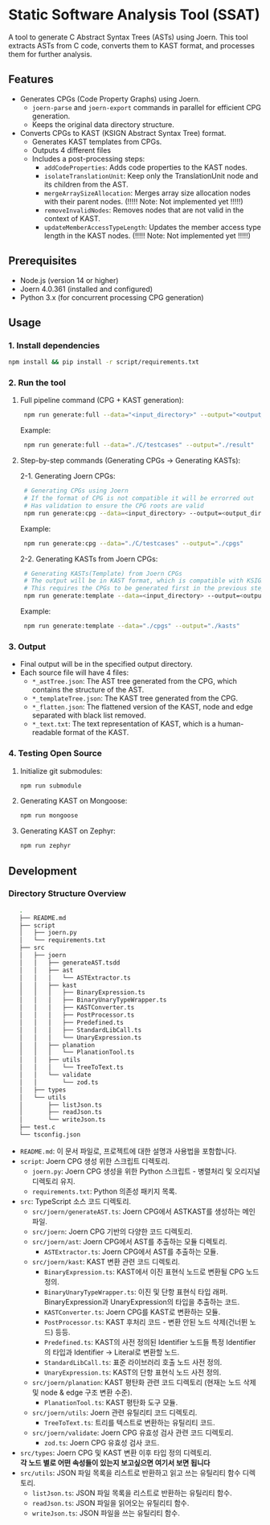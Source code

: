 # Static Software Analysis Tool (SSAT)

A tool to generate C Abstract Syntax Trees (ASTs) using Joern.
This tool extracts ASTs from C code, converts them to KAST format, and processes them for further analysis.

## Features

- Generates CPGs (Code Property Graphs) using Joern.
  - `joern-parse` and `joern-export` commands in parallel for efficient CPG generation.
  - Keeps the original data directory structure.
- Converts CPGs to KAST (KSIGN Abstract Syntax Tree) format.
  - Generates KAST templates from CPGs.
  - Outputs 4 different files
  - Includes a post-processing steps:
    - `addCodeProperties`: Adds code properties to the KAST nodes.
    - `isolateTranslationUnit`: Keep only the TranslationUnit node and its children from the AST.
    - `mergeArraySizeAllocation`: Merges array size allocation nodes with their parent nodes. (!!!!! Note: Not implemented yet !!!!!)
    - `removeInvalidNodes`: Removes nodes that are not valid in the context of KAST.
    - `updateMemberAccessTypeLength`: Updates the member access type length in the KAST nodes. (!!!!! Note: Not implemented yet !!!!!)

## Prerequisites

- Node.js (version 14 or higher)
- Joern 4.0.361 (installed and configured)
- Python 3.x (for concurrent processing CPG generation)

## Usage

### 1. Install dependencies

```bash
npm install && pip install -r script/requirements.txt
```

### 2. Run the tool

1. Full pipeline command (CPG + KAST generation):

   ```bash
    npm run generate:full --data="<input_directory>" --output="<output_directory (Optional default to tmp/YYYYMMDD-HHMMSS)>"
   ```

   Example:

   ```bash
    npm run generate:full --data="./C/testcases" --output="./result"
   ```

2. Step-by-step commands (Generating CPGs -> Generating KASTs):

   2-1. Generating Joern CPGs:

   ```bash
    # Generating CPGs using Joern
    # If the format of CPG is not compatible it will be errorred out
    # Has validation to ensure the CPG roots are valid
    npm run generate:cpg --data=<input_directory> --output=<output_directory (Optional: default to tmp/YYYYMMDD-HHMMSS)>
   ```

   Example:

   ```bash
    npm run generate:cpg --data="./C/testcases" --output="./cpgs"
   ```

   2-2. Generating KASTs from Joern CPGs:

   ```bash
    # Generating KASTs(Template) from Joern CPGs
    # The output will be in KAST format, which is compatible with KSIGN style ASTs
    # This requires the CPGs to be generated first in the previous step
    npm run generate:template --data=<input_directory> --output=<output_directory (Optional: default to tmp/YYYYMMDD-HHMMSS)>
   ```

   Example:

   ```bash
    npm run generate:template --data="./cpgs" --output="./kasts"
   ```

### 3. Output

- Final output will be in the specified output directory.
- Each source file will have 4 files:
  - `*_astTree.json`: The AST tree generated from the CPG, which contains the structure of the AST.
  - `*_templateTree.json`: The KAST tree generated from the CPG.
  - `*_flatten.json`: The flattened version of the KAST, node and edge separated with black list removed.
  - `*_text.txt`: The text representation of KAST, which is a human-readable format of the KAST.

### 4. Testing Open Source

1. Initialize git submodules:

   ```bash
   npm run submodule
   ```

2. Generating KAST on Mongoose:

   ```bash
   npm run mongoose
   ```

3. Generating KAST on Zephyr:

   ```bash
   npm run zephyr
   ```

## Development

### Directory Structure Overview

```bash
   .
   ├── README.md
   ├── script
   │   ├── joern.py
   │   └── requirements.txt
   ├── src
   │   ├── joern
   │   │   ├── generateAST.tsdd
   │   │   ├── ast
   │   │   │   └── ASTExtractor.ts
   │   │   ├── kast
   │   │   │   ├── BinaryExpression.ts
   │   │   │   ├── BinaryUnaryTypeWrapper.ts
   │   │   │   ├── KASTConverter.ts
   │   │   │   ├── PostProcessor.ts
   │   │   │   ├── Predefined.ts
   │   │   │   ├── StandardLibCall.ts
   │   │   │   └── UnaryExpression.ts
   │   │   ├── planation
   │   │   │   └── PlanationTool.ts
   │   │   ├── utils
   │   │   │   └── TreeToText.ts
   │   │   └── validate
   │   │       └── zod.ts
   │   ├── types
   │   └── utils
   │       ├── listJson.ts
   │       ├── readJson.ts
   │       └── writeJson.ts
   ├── test.c
   └── tsconfig.json
```

- `README.md`: 이 문서 파일로, 프로젝트에 대한 설명과 사용법을 포함합니다.
- `script`: Joern CPG 생성 위한 스크립트 디렉토리.
  - `joern.py`: Joern CPG 생성을 위한 Python 스크립트 - 병렬처리 및 오리지널 디렉토리 유지.
  - `requirements.txt`: Python 의존성 패키지 목록.
- `src`: TypeScript 소스 코드 디렉토리.
  - `src/joern/generateAST.ts`: Joern CPG에서 ASTKAST를 생성하는 메인 파일.
  - `src/joern`: Joern CPG 기반의 다양한 코드 디렉토리.
  - `src/joern/ast`: Joern CPG에서 AST를 추출하는 모듈 디렉토리.
    - `ASTExtractor.ts`: Joern CPG에서 AST를 추출하는 모듈.
  - `src/joern/kast`: KAST 변환 관련 코드 디렉토리.
    - `BinaryExpression.ts`: KAST에서 이진 표현식 노드로 변환될 CPG 노드 정의.
    - `BinaryUnaryTypeWrapper.ts`: 이진 및 단항 표현식 타입 래퍼. BinaryExpression과 UnaryExpression의 타입을 추출하는 코드.
    - `KASTConverter.ts`: Joern CPG를 KAST로 변환하는 모듈.
    - `PostProcessor.ts`: KAST 후처리 코드 - 변환 안된 노드 삭제(건너뛴 노드) 등등.
    - `Predefined.ts`: KAST의 사전 정의된 Identifier 노드들 특정 Identifier의 타입과 Identifier -> Literal로 변환할 노드.
    - `StandardLibCall.ts`: 표준 라이브러리 호출 노드 사전 정의.
    - `UnaryExpression.ts`: KAST의 단항 표현식 노드 사전 정의.
  - `src/joern/planation`: KAST 평탄화 관련 코드 디렉토리 (현재는 노드 삭제 및 node & edge 구조 변환 수준).
    - `PlanationTool.ts`: KAST 평탄화 도구 모듈.
  - `src/joern/utils`: Joern 관련 유틸리티 코드 디렉토리.
    - `TreeToText.ts`: 트리를 텍스트로 변환하는 유틸리티 코드.
  - `src/joern/validate`: Joern CPG 유효성 검사 관련 코드 디렉토리.
    - `zod.ts`: Joern CPG 유효성 검사 코드.
- `src/types`: Joern CPG 및 KAST 변환 이후 타입 정의 디렉토리.\
   **각 노드 별로 어떤 속성들이 있는지 보고싶으면 여기서 보면 됩니다**
- `src/utils`: JSON 파일 목록을 리스트로 반환하고 읽고 쓰는 유틸리티 함수 디렉토리.
  - `listJson.ts`: JSON 파일 목록을 리스트로 반환하는 유틸리티 함수.
  - `readJson.ts`: JSON 파일을 읽어오는 유틸리티 함수.
  - `writeJson.ts`: JSON 파일을 쓰는 유틸리티 함수.
